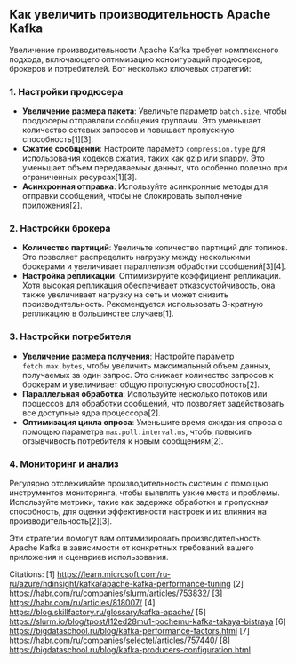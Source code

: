 ## Как увеличить производительность Apache Kafka

Увеличение производительности Apache Kafka требует комплексного подхода, включающего оптимизацию конфигураций продюсеров, брокеров и потребителей. Вот несколько ключевых стратегий:

### **1. Настройки продюсера**
- **Увеличение размера пакета**: Увеличьте параметр `batch.size`, чтобы продюсеры отправляли сообщения группами. Это уменьшает количество сетевых запросов и повышает пропускную способность[1][3].
- **Сжатие сообщений**: Настройте параметр `compression.type` для использования кодеков сжатия, таких как gzip или snappy. Это уменьшает объем передаваемых данных, что особенно полезно при ограниченных ресурсах[1][3].
- **Асинхронная отправка**: Используйте асинхронные методы для отправки сообщений, чтобы не блокировать выполнение приложения[2].

### **2. Настройки брокера**
- **Количество партиций**: Увеличьте количество партиций для топиков. Это позволяет распределить нагрузку между несколькими брокерами и увеличивает параллелизм обработки сообщений[3][4].
- **Настройка репликации**: Оптимизируйте коэффициент репликации. Хотя высокая репликация обеспечивает отказоустойчивость, она также увеличивает нагрузку на сеть и может снизить производительность. Рекомендуется использовать 3-кратную репликацию в большинстве случаев[1].

### **3. Настройки потребителя**
- **Увеличение размера получения**: Настройте параметр `fetch.max.bytes`, чтобы увеличить максимальный объем данных, получаемых за один запрос. Это снижает количество запросов к брокерам и увеличивает общую пропускную способность[2].
- **Параллельная обработка**: Используйте несколько потоков или процессов для обработки сообщений, что позволяет задействовать все доступные ядра процессора[2].
- **Оптимизация цикла опроса**: Уменьшите время ожидания опроса с помощью параметра `max.poll.interval.ms`, чтобы повысить отзывчивость потребителя к новым сообщениям[2].

### **4. Мониторинг и анализ**
Регулярно отслеживайте производительность системы с помощью инструментов мониторинга, чтобы выявлять узкие места и проблемы. Используйте метрики, такие как задержка обработки и пропускная способность, для оценки эффективности настроек и их влияния на производительность[2][3].

Эти стратегии помогут вам оптимизировать производительность Apache Kafka в зависимости от конкретных требований вашего приложения и сценариев использования.

Citations:
[1] https://learn.microsoft.com/ru-ru/azure/hdinsight/kafka/apache-kafka-performance-tuning
[2] https://habr.com/ru/companies/slurm/articles/753832/
[3] https://habr.com/ru/articles/818007/
[4] https://blog.skillfactory.ru/glossary/kafka-apache/
[5] https://slurm.io/blog/tpost/l12ed28mu1-pochemu-kafka-takaya-bistraya
[6] https://bigdataschool.ru/blog/kafka-performance-factors.html
[7] https://habr.com/ru/companies/selectel/articles/757440/
[8] https://bigdataschool.ru/blog/kafka-producers-configuration.html